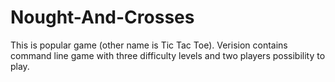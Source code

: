 # Nought-And-Crosses
This is popular game (other name is Tic Tac Toe). Verision contains command line game with three difficulty levels and two players possibility to play.
